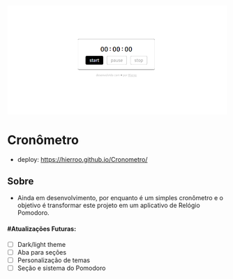 <div align="center">
<img src="./images/Screenshot_1.png">
</div>

# Cronômetro

- deploy: https://hierroo.github.io/Cronometro/

## Sobre
 - Ainda em desenvolvimento, por enquanto é um simples cronômetro e o objetivo é transformar este projeto em um aplicativo de Relógio Pomodoro.
 
 ####  #Atualizações Futuras:
  - [ ] Dark/light theme
  - [ ] Aba para seções
  - [ ] Personalização de temas
  - [ ] Seção e sistema do Pomodoro

